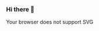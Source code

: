 ### Hi there 👋

<object type="image/svg+xml" data="https://github.com/aman-mohammed-max/aman-mohammed-max/blob/main/down.svg">Your browser does not support SVG</object>
